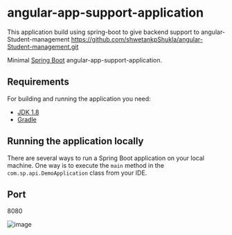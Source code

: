 # angular-app-support-application
This application build using spring-boot to give backend support to angular-Student-management 
https://github.com/shwetankpShukla/angular-Student-management.git

Minimal [Spring Boot](http://projects.spring.io/spring-boot/) angular-app-support-application.

## Requirements

For building and running the application you need:

- [JDK 1.8](http://www.oracle.com/technetwork/java/javase/downloads/jdk8-downloads-2133151.html)
- [Gradle ](https://gradle.org/releases/)

## Running the application locally

There are several ways to run a Spring Boot application on your local machine. One way is to execute the `main` method in the `com.sp.api.DemoApplication` class from your IDE.

## Port
8080

![image](https://user-images.githubusercontent.com/41003710/190953391-ab4834a9-0df8-4731-ab28-8c661c8bb92e.png)


